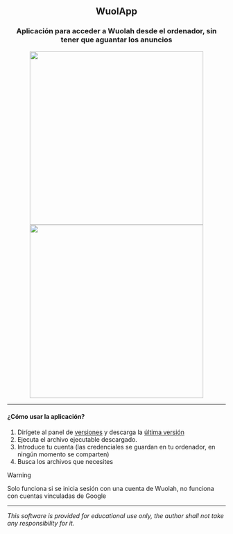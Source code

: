 <h2 align="center">
  WuolApp
</h2>

<h3 align="center">
  Aplicación para acceder a Wuolah desde el ordenador, sin tener que aguantar los anuncios
</h3>

<p align="center">
  <img src="https://i.imgur.com/PVjytYx.png" width=400 />
  <img src="https://i.imgur.com/kVHUFuR.png" width=400 />
</p>

---

<h4>
  ¿Cómo usar la aplicación?
</h4>

1. Dirígete al panel de [versiones](https://github.com/amoraschi/WuolApp/releases) y descarga la [última versión](https://github.com/amoraschi/WuolApp/releases/latest)
2. Ejecuta el archivo ejecutable descargado.
3. Introduce tu cuenta (las credenciales se guardan en tu ordenador, en ningún momento se comparten)
4. Busca los archivos que necesites

> [!WARNING]
> Solo funciona si se inicia sesión con una cuenta de Wuolah, no funciona con cuentas vinculadas de Google

---

_This software is provided for educational use only, the author shall not take any responsibility for it._
